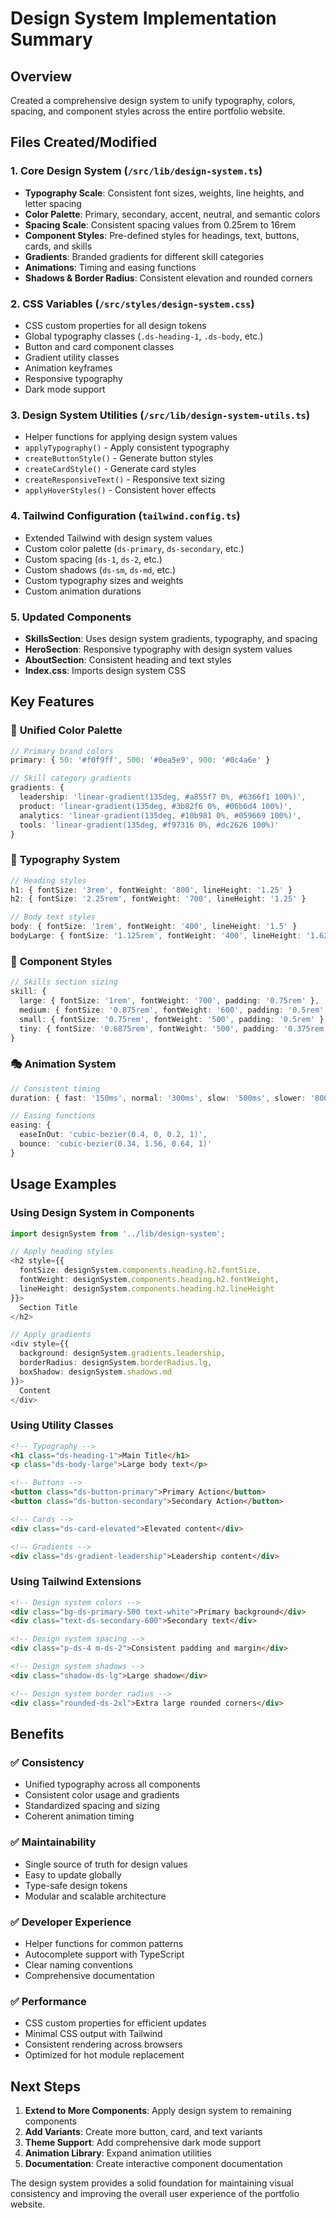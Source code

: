 # Design System Implementation Summary

## Overview
Created a comprehensive design system to unify typography, colors, spacing, and component styles across the entire portfolio website.

## Files Created/Modified

### 1. Core Design System (`/src/lib/design-system.ts`)
- **Typography Scale**: Consistent font sizes, weights, line heights, and letter spacing
- **Color Palette**: Primary, secondary, accent, neutral, and semantic colors
- **Spacing Scale**: Consistent spacing values from 0.25rem to 16rem
- **Component Styles**: Pre-defined styles for headings, text, buttons, cards, and skills
- **Gradients**: Branded gradients for different skill categories
- **Animations**: Timing and easing functions
- **Shadows & Border Radius**: Consistent elevation and rounded corners

### 2. CSS Variables (`/src/styles/design-system.css`)
- CSS custom properties for all design tokens
- Global typography classes (`.ds-heading-1`, `.ds-body`, etc.)
- Button and card component classes
- Gradient utility classes
- Animation keyframes
- Responsive typography
- Dark mode support

### 3. Design System Utilities (`/src/lib/design-system-utils.ts`)
- Helper functions for applying design system values
- `applyTypography()` - Apply consistent typography
- `createButtonStyle()` - Generate button styles
- `createCardStyle()` - Generate card styles
- `createResponsiveText()` - Responsive text sizing
- `applyHoverStyles()` - Consistent hover effects

### 4. Tailwind Configuration (`tailwind.config.ts`)
- Extended Tailwind with design system values
- Custom color palette (`ds-primary`, `ds-secondary`, etc.)
- Custom spacing (`ds-1`, `ds-2`, etc.)
- Custom shadows (`ds-sm`, `ds-md`, etc.)
- Custom typography sizes and weights
- Custom animation durations

### 5. Updated Components
- **SkillsSection**: Uses design system gradients, typography, and spacing
- **HeroSection**: Responsive typography with design system values
- **AboutSection**: Consistent heading and text styles
- **Index.css**: Imports design system CSS

## Key Features

### 🎨 **Unified Color Palette**
```typescript
// Primary brand colors
primary: { 50: '#f0f9ff', 500: '#0ea5e9', 900: '#0c4a6e' }

// Skill category gradients
gradients: {
  leadership: 'linear-gradient(135deg, #a855f7 0%, #6366f1 100%)',
  product: 'linear-gradient(135deg, #3b82f6 0%, #06b6d4 100%)',
  analytics: 'linear-gradient(135deg, #10b981 0%, #059669 100%)',
  tools: 'linear-gradient(135deg, #f97316 0%, #dc2626 100%)'
}
```

### 📝 **Typography System**
```typescript
// Heading styles
h1: { fontSize: '3rem', fontWeight: '800', lineHeight: '1.25' }
h2: { fontSize: '2.25rem', fontWeight: '700', lineHeight: '1.25' }

// Body text styles
body: { fontSize: '1rem', fontWeight: '400', lineHeight: '1.5' }
bodyLarge: { fontSize: '1.125rem', fontWeight: '400', lineHeight: '1.625' }
```

### 🎯 **Component Styles**
```typescript
// Skills section sizing
skill: {
  large: { fontSize: '1rem', fontWeight: '700', padding: '0.75rem' },
  medium: { fontSize: '0.875rem', fontWeight: '600', padding: '0.5rem' },
  small: { fontSize: '0.75rem', fontWeight: '500', padding: '0.5rem' },
  tiny: { fontSize: '0.6875rem', fontWeight: '500', padding: '0.375rem' }
}
```

### 🎭 **Animation System**
```typescript
// Consistent timing
duration: { fast: '150ms', normal: '300ms', slow: '500ms', slower: '800ms' }

// Easing functions
easing: {
  easeInOut: 'cubic-bezier(0.4, 0, 0.2, 1)',
  bounce: 'cubic-bezier(0.34, 1.56, 0.64, 1)'
}
```

## Usage Examples

### Using Design System in Components
```typescript
import designSystem from '../lib/design-system';

// Apply heading styles
<h2 style={{
  fontSize: designSystem.components.heading.h2.fontSize,
  fontWeight: designSystem.components.heading.h2.fontWeight,
  lineHeight: designSystem.components.heading.h2.lineHeight
}}>
  Section Title
</h2>

// Apply gradients
<div style={{
  background: designSystem.gradients.leadership,
  borderRadius: designSystem.borderRadius.lg,
  boxShadow: designSystem.shadows.md
}}>
  Content
</div>
```

### Using Utility Classes
```html
<!-- Typography -->
<h1 class="ds-heading-1">Main Title</h1>
<p class="ds-body-large">Large body text</p>

<!-- Buttons -->
<button class="ds-button-primary">Primary Action</button>
<button class="ds-button-secondary">Secondary Action</button>

<!-- Cards -->
<div class="ds-card-elevated">Elevated content</div>

<!-- Gradients -->
<div class="ds-gradient-leadership">Leadership content</div>
```

### Using Tailwind Extensions
```html
<!-- Design system colors -->
<div class="bg-ds-primary-500 text-white">Primary background</div>
<div class="text-ds-secondary-600">Secondary text</div>

<!-- Design system spacing -->
<div class="p-ds-4 m-ds-2">Consistent padding and margin</div>

<!-- Design system shadows -->
<div class="shadow-ds-lg">Large shadow</div>

<!-- Design system border radius -->
<div class="rounded-ds-2xl">Extra large rounded corners</div>
```

## Benefits

### ✅ **Consistency**
- Unified typography across all components
- Consistent color usage and gradients
- Standardized spacing and sizing
- Coherent animation timing

### ✅ **Maintainability**
- Single source of truth for design values
- Easy to update globally
- Type-safe design tokens
- Modular and scalable architecture

### ✅ **Developer Experience**
- Helper functions for common patterns
- Autocomplete support with TypeScript
- Clear naming conventions
- Comprehensive documentation

### ✅ **Performance**
- CSS custom properties for efficient updates
- Minimal CSS output with Tailwind
- Consistent rendering across browsers
- Optimized for hot module replacement

## Next Steps

1. **Extend to More Components**: Apply design system to remaining components
2. **Add Variants**: Create more button, card, and text variants
3. **Theme Support**: Add comprehensive dark mode support
4. **Animation Library**: Expand animation utilities
5. **Documentation**: Create interactive component documentation

The design system provides a solid foundation for maintaining visual consistency and improving the overall user experience of the portfolio website.
